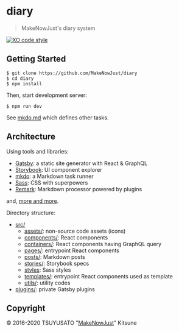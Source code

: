 # diary

> MakeNowJust's diary system

[![XO code style][xo-badge]](https://github.com/xojs/xo)

[xo-badge]: https://img.shields.io/badge/code_style-XO-5ed9c7.svg?style=for-the-badge&colorA=249786

## Getting Started

```console
$ git clone https://github.com/MakeNowJust/diary
$ cd diary
$ npm install
```

Then, start development server:

```console
$ npm run dev
```

See [mkdo.md](./mkdo.md) which defines other tasks.

## Architecture

Using tools and libraries:

- [Gatsby](https://www.gatsby.org): a static site generator with React & GraphQL
- [Storybook](https://storybook.js.org): UI component explorer
- [mkdo](https://github.com/MakeNowJust/mkdo): a Markdown task runner
- [Sass](https://sass-lang.com): CSS with superpowers
- [Remark](https://remark.js.org): Markdown processor powered by plugins

and, [more and more](./package.json).

Directory structure:

- [src/](./src)
  - [assets/](./src/assets): non-source code assets (icons)
  - [components/](./src/components): React components
  - [containers/](./src/containers): React components having GraphQL query
  - [pages/](./src/pages): entrypoint React components
  - [posts/](./src/posts): Markdown posts
  - [stories/](./src/stories): Storybook specs
  - [styles](./src/styles): Sass styles
  - [templates/](./src/templates): entrypoint React components used as template
  - [utils/](./src/utils): utility codes
- [plugins/](./plugins): private Gatsby plugins

## Copyright

© 2016-2020 TSUYUSATO "[MakeNowJust](https://github.com/MakeNowJust)" Kitsune

